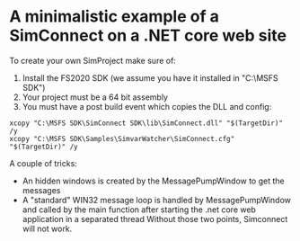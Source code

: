 # A minimalistic example of a SimConnect on a .NET core web site

To create your own SimProject make sure of:

1. Install the FS2020 SDK (we assume you have it installed in "C:\MSFS SDK")
2. Your project must be a 64 bit assembly
3. You must have a post build event which copies the DLL and config:
```
xcopy "C:\MSFS SDK\SimConnect SDK\lib\SimConnect.dll" "$(TargetDir)" /y
xcopy "C:\MSFS SDK\Samples\SimvarWatcher\SimConnect.cfg" "$(TargetDir)" /y
```

A couple of tricks:
* An hidden windows is created by the MessagePumpWindow to get the messages
* A "standard" WIN32 message loop is handled by MessagePumpWindow and called by the main function after starting the .net core web application in a separated thread
Without those two points, Simconnect will not work.